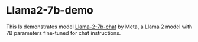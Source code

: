 # Llama2-7b-demo
This Is demonstrates model [Llama-2-7b-chat](https://huggingface.co/meta-llama/Llama-2-7b-chat) by Meta, a Llama 2 model with 7B parameters fine-tuned for chat instructions.
